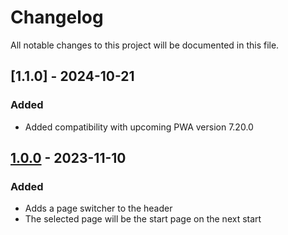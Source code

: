 # Changelog

All notable changes to this project will be documented in this file.

## [1.1.0] - 2024-10-21
### Added
- Added compatibility with upcoming PWA version 7.20.0

## [1.0.0] - 2023-11-10
### Added
- Adds a page switcher to the header
- The selected page will be the start page on the next start

[Unreleased]: https://github.com/shopgate/ext-cliplister/compare/v1.0.0...HEAD
[1.0.0]: https://github.com/shopgate/ext-cliplister/compare/v0.0.1...v1.0.0
